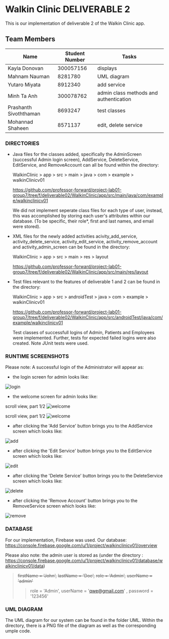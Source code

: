 # Walkin Clinic DELIVERABLE 2

This is our implementation of deliverable 2 of the Walkin Clinic app.

## Team Members
| Name | Student Number | Tasks | 
| --- | --- | --- |
| Kayla Donovan | 300057156 | displays |
| Mahnam Nauman | 8281780 | UML diagram | 
| Yutaro Miyata | 8912340 | add service |
| Minh Ta Anh | 300078762 | admin class methods and authentication |
| Prashanth Sivoththaman | 8693247 | test classes |
| Mohannad Shaheen | 8571137 | edit, delete service |

### DIRECTORIES
- Java files for the classes added, specifically the AdminScreen (successful Admin login screen), AddService, DeleteService, EditService, and RemoveAccount
can all be found within the directory:
	
    WalkinClinic > app > src > main > java > com > example > walkinClinicv01

    https://github.com/professor-forward/project-lab01-group7/tree/f/deliverable02/WalkinClinic/app/src/main/java/com/example/walkinclinicv01

    We did not implement seperate class files for each type of user, instead, this was accomplished by storing each user's attributes 
    within our database.
    (To be specific, their role*, first and last names, and email were stored). 

- XML files for the newly added activities acivity_add_service, activity_delete_service, activity_edit_service, activity_remove_account and activity_admin_screen can be found in the directory:
	
    WalkinClinic > app > src > main > res > layout

    https://github.com/professor-forward/project-lab01-group7/tree/f/deliverable02/WalkinClinic/app/src/main/res/layout

- Test files relevant to the features of deliverable 1 and 2 can be found in the directory: 
	
    WalkinClinic > app > src > androidTest > java > com > example > walkinClinicv01

    https://github.com/professor-forward/project-lab01-group7/tree/f/deliverable02/WalkinClinic/app/src/androidTest/java/com/example/walkinclinicv01 

	Test classes of successfull logins of Admin, Patients and Employees were implemented. Further, tests for expected failed logins were also created. 
	Note JUnit tests were used. 

### RUNTIME SCREENSHOTS
Please note:
A successful login of the Administrator will appear as: 

- the login screen for admin looks like:

![login](https://github.com/professor-forward/project-lab01-group7/blob/f/deliverable02/screenshots/adminLogin.png)

- the welcome screen for admin looks like:

scroll view, part 1/2
![welcome](https://github.com/professor-forward/project-lab01-group7/blob/f/deliverable02/screenshots/scrollViewAdminScreen1.png)

scroll view, part 1/2
![welcome](https://github.com/professor-forward/project-lab01-group7/blob/f/deliverable02/screenshots/scrollViewAdminScreen2.png)

- after clicking the 'Add Service' button brings you to the AddService screen which looks like:

![add](https://github.com/professor-forward/project-lab01-group7/blob/f/deliverable02/screenshots/addServiceScreen.png)

- after clicking the 'Edit Service' button brings you to the EditService screen which looks like:

![edit](https://github.com/professor-forward/project-lab01-group7/blob/f/deliverable02/screenshots/editServiceScreen.png)

- after clicking the 'Delete Service' button brings you to the DeleteService screen which looks like:

![delete](https://github.com/professor-forward/project-lab01-group7/blob/f/deliverable02/screenshots/deleteServiceScreen.png)

- after clicking the 'Remove Account' button brings you to the RemoveService screen which looks like:

![remove](https://github.com/professor-forward/project-lab01-group7/blob/f/deliverable02/screenshots/removeUserScreen.png)


### DATABASE
For our implementation, Firebase was used.
Our database: https://console.firebase.google.com/u/1/project/walkinclinicv01/overview

Please also note: the admin user is stored as 
(under the directory : https://console.firebase.google.com/u/1/project/walkinclinicv01/database/walkinclinicv01/data)
> ~~firstName = 'John',~~
> ~~lastName = 'Doe',~~
> ~~role = 'Admin',~~
> ~~userName = 'admin'~~
>>role = 'Admin',
> userName = 'qwe@gmail.com' ,
> password = '123456'

### UML DIAGRAM
The UML diagram for our system can be found in the folder UML. Within the directory, there is a PNG file of the diagram as well as the corresponding umple code.
